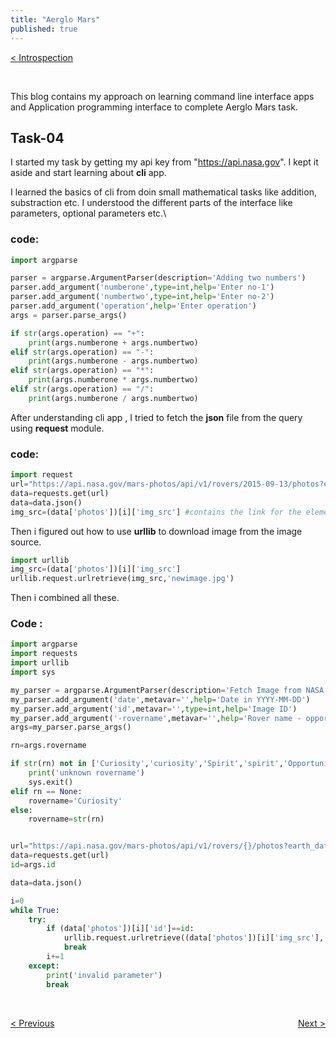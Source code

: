 ```yaml
---
title: "Aerglo Mars"
published: true
---
```

<p style="text-align:left; color:white">
<a href="/AmfossPreveshan/2021/11/19/Amfoss/index.html" >< Introspection</a>
</p>
<br/>

This blog contains my approach on learning command line interface apps and Application programming interface to complete Aerglo Mars task.

## Task-04

I started my task by getting my api key from "https://api.nasa.gov". I kept it aside and start learning about **cli** app.

I learned the basics of cli from doin small mathematical tasks like addition, substraction etc. I understood the different parts of the interface like parameters, optional parameters etc.\
### code:

```py
import argparse

parser = argparse.ArgumentParser(description='Adding two numbers')
parser.add_argument('numberone',type=int,help='Enter no-1')
parser.add_argument('numbertwo',type=int,help='Enter no-2')
parser.add_argument('operation',help='Enter operation')
args = parser.parse_args()

if str(args.operation) == "+":
	print(args.numberone + args.numbertwo)
elif str(args.operation) == "-":
	print(args.numberone - args.numbertwo)
elif str(args.operation) == "*":
	print(args.numberone * args.numbertwo)
elif str(args.operation) == "/":
	print(args.numberone / args.numbertwo)
```
After understanding cli app , I tried to fetch the **json** file from the query using **request** module.
### code:
```py
import request
url="https://api.nasa.gov/mars-photos/api/v1/rovers/2015-09-13/photos?earth_date={}&api_key=Oxnb3aAfbCBjXgreQ0EaFtKlPh66yNBl3QGWXgno"
data=requests.get(url)
data=data.json()
img_src=(data['photos'])[i]['img_src'] #contains the link for the element
```
Then i figured out how to use **urllib** to download image from the image source.
```py
import urllib
img_src=(data['photos'])[i]['img_src']
urllib.request.urlretrieve(img_src,'newimage.jpg')
```
Then i combined all these.
### Code :
```py
import argparse
import requests
import urllib
import sys

my_parser = argparse.ArgumentParser(description='Fetch Image from NASA API')
my_parser.add_argument('date',metavar='',help='Date in YYYY-MM-DD')
my_parser.add_argument('id',metavar='',type=int,help='Image ID')
my_parser.add_argument('-rovername',metavar='',help='Rover name - opportunity , spirit , curiosity(default)')
args=my_parser.parse_args()

rn=args.rovername

if str(rn) not in ['Curiosity','curiosity','Spirit','spirit','Opportunity','opportunity'] and rn!=None:
    print('unknown rovername')
    sys.exit()
elif rn == None:
    rovername='Curiosity'
else:
    rovername=str(rn)


url="https://api.nasa.gov/mars-photos/api/v1/rovers/{}/photos?earth_date={}&api_key=Oxnb3aAfbCBjXgreQ0EaFtKlPh66yNBl3QGWXgno".format(rovername,str(args.date))
data=requests.get(url)
id=args.id

data=data.json()

i=0
while True:
    try:
        if (data['photos'])[i]['id']==id:
            urllib.request.urlretrieve((data['photos'])[i]['img_src'],'newimage.jpg')
            break
        i+=1
    except:
        print('invalid parameter')
        break
```

<br/>
<p style="text-align:left;">
<a href="/AmfossPreveshan/2021/09/26/programming/index.html" >< Previous</a>
<span style="float:right;"><a href="/AmfossPreveshan/2021/09/28/flutter/index.html" >Next ></a>
</span>
</p>
